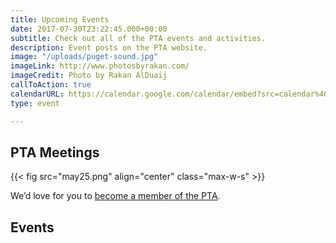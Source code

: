 ```yaml
---
title: Upcoming Events
date: 2017-07-30T23:22:45.000+00:00
subtitle: Check out all of the PTA events and activities.
description: Event posts on the PTA website.
image: "/uploads/puget-sound.jpg"
imageLink: http://www.photosbyrakan.com/
imageCredit: Photo by Rakan AlDuaij
callToAction: true
calendarURL: https://calendar.google.com/calendar/embed?src=calendar%40islandviewpta.org&ctz=America%2FLos_Angeles
type: event

---
```

## PTA Meetings

{{< fig src="may25.png" align="center" class="max-w-s" >}}

We’d love for you to [become a member of the PTA](/membership/).

## Events